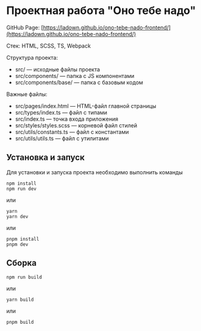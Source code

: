 # Проектная работа "Оно тебе надо"

GitHub Page: [https://ladown.github.io/ono-tebe-nado-frontend/](https://ladown.github.io/ono-tebe-nado-frontend/)

Стек: HTML, SCSS, TS, Webpack

Структура проекта:

-   src/ — исходные файлы проекта
-   src/components/ — папка с JS компонентами
-   src/components/base/ — папка с базовым кодом

Важные файлы:

-   src/pages/index.html — HTML-файл главной страницы
-   src/types/index.ts — файл с типами
-   src/index.ts — точка входа приложения
-   src/styles/styles.scss — корневой файл стилей
-   src/utils/constants.ts — файл с константами
-   src/utils/utils.ts — файл с утилитами

## Установка и запуск

Для установки и запуска проекта необходимо выполнить команды

```
npm install
npm run dev
```

или

```
yarn
yarn dev
```

или

```
pnpm install
pnpm dev
```

## Сборка

```
npm run build
```

или

```
yarn build
```

или

```
pnpm build
```
